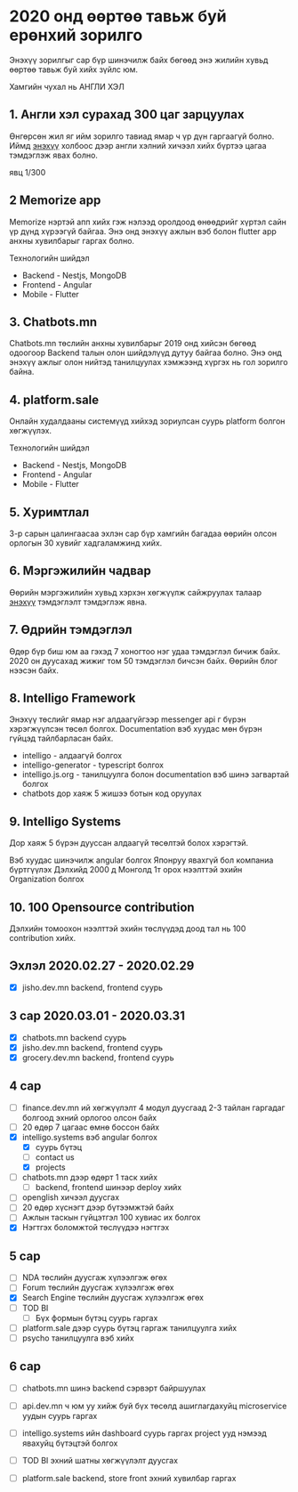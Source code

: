 # 2020 онд өөртөө тавьж буй ерөнхий зорилго

Энэхүү зорилгыг сар бүр шинэчилж байх бөгөөд энэ жилийн хувьд өөртөө тавьж буй хийх зүйлс юм.

Хамгийн чухал нь АНГЛИ ХЭЛ

## 1. Англи хэл сурахад 300 цаг зарцуулах 

Өнгөрсөн жил яг ийм зорилго тавиад ямар ч үр дүн гаргаагүй болно.
Иймд [энэхүү](../100dayofx/english)
 холбоос дээр англи хэлний хичээл хийх бүртээ цагаа тэмдэглэж явах болно.

явц 1/300

## 2 Memorize app

Memorize нэртэй апп хийх гэж нэлээд оролдоод өнөөдрийг хүртэл сайн үр дүнд хүрээгүй байгаа. Энэ онд энэхүү ажлын вэб болон flutter app анхны хувилбарыг гаргах болно.

Технологийн шийдэл 
- Backend - Nestjs, MongoDB
- Frontend - Angular
- Mobile - Flutter

## 3. Chatbots.mn

Chatbots.mn төслийн анхны хувилбарыг 2019 онд хийсэн бөгөөд одоогоор Backend талын олон шийдэлүүд дутуу байгаа болно. Энэ онд энэхүү ажлыг олон нийтэд танилцуулах хэмжээнд хүргэх нь гол зорилго байна.

## 4. platform.sale

Онлайн худалдааны системүүд хийхэд зориулсан суурь platform болгон хөгжүүлэх.

Технологийн шийдэл 
- Backend - Nestjs, MongoDB
- Frontend - Angular
- Mobile - Flutter

## 5. Хуримтлал 

3-р сарын цалингаасаа эхлэн сар бүр хамгийн багадаа өөрийн олсон орлогын 30 хувийг хадгаламжинд хийх.

## 6. Мэргэжилийн чадвар

Өөрийн мэргэжилийн хувьд хэрхэн хөгжүүлж сайжруулах талаар [энэхүү](../100dayofx/code) тэмдэглэлт тэмдэглэж явна.

## 7. Өдрийн тэмдэглэл

Өдөр бүр биш юм аа гэхэд 7 хоногтоо нэг удаа тэмдэглэл бичиж байх. 2020 он дуусахад жижиг том 50 тэмдэглэл бичсэн байх. Өөрийн блог нээсэн байх.

## 8. Intelligo Framework

Энэхүү төслийг ямар нэг алдаагүйгээр messenger api г бүрэн хэрэгжүүлсэн төсөл болгох. 
Documentation вэб хуудас мөн бүрэн гүйцэд тайлбарласан байх. 

- intelligo - алдаагүй болгох
- intelligo-generator - typescript болгох
- intelligo.js.org - танилцуулга болон documentation вэб шинэ загвартай болгох
- chatbots дор хаяж 5 жишээ ботын код оруулах

## 9. Intelligo Systems 

Дор хаяж 5 бүрэн дууссан алдаагүй төсөлтэй болох хэрэгтэй.

Вэб хуудас шинэчилж angular болгох
Японруу явахгүй бол компаниа бүртгүүлэх
Дэлхийд 2000 д Монголд 1т орох нээлттэй эхийн Organization болгох

## 10. 100 Opensource contribution 

Дэлхийн томоохон нээлттэй эхийн төслүүдэд доод тал нь 100 contribution хийх.

## Эхлэл 2020.02.27 - 2020.02.29

- [x] jisho.dev.mn backend, frontend суурь

## 3 сар 2020.03.01 - 2020.03.31

- [x] chatbots.mn backend суурь
- [x] jisho.dev.mn backend, frontend суурь
- [x] grocery.dev.mn backend, frontend суурь

## 4 сар

- [ ] finance.dev.mn ий хөгжүүлэлт 4 модул дуусгаад 2-3 тайлан гаргадаг болгоод эхний орлогоо олсон байх
- [ ] 20 өдөр 7 цагаас өмнө боссон байх
- [x] intelligo.systems вэб angular болгох
    - [x] суурь бүтэц 
    - [ ] contact us 
    - [x] projects
- [ ] chatbots.mn дээр өдөрт 1 таск хийх
    - [ ] backend, frontend шинээр deploy хийх
- [ ] openglish хичээл дуусгах
- [ ] 20 өдөр хүснэгт дээр бүтээмжтэй байх
- [ ] Ажлын таскын гүйцэтгэл 100 хувиас их болгох
- [x] Нэгтгэх боломжтой төслүүдээ нэгтгэх

## 5 сар

- [ ] NDA төслийн дуусгаж хүлээлгэж өгөх
- [ ] Forum төслийн дуусгаж хүлээлгэж өгөх
- [x] Search Engine төслийн дуусгаж хүлээлгэж өгөх
- [ ] TOD BI
    - [ ] Бүх формын бүтэц суурь гаргах
- [ ] platform.sale дээр суурь бүтэц гаргаж танилцуулга хийх
- [ ] psycho танилцуулга вэб хийх

## 6 сар

- [ ] chatbots.mn шинэ backend сэрвэрт байршуулах
- [ ] api.dev.mn ч юм уу хийж буй бүх төсөлд ашиглагдахуйц microservice уудын суурь гаргах
- [ ] intelligo.systems ийн dashboard суурь гаргах project ууд нэмээд явахуйц бүтэцтэй болгох
- [ ] TOD BI эхний шатны хөгжүүлэлт дуусгах
- [ ] platform.sale backend, store front эхний хувилбар гаргах


